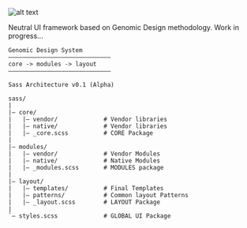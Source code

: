 ![alt text](https://github.com/zemiotic/swan/blob/master/images/logo.png "Swan - User Interface")

Neutral UI framework based on Genomic Design methodology. Work in progress... 


```
Genomic Design System
–––––––––––––––––––––––––––––
core -> modules -> layout
–––––––––––––––––––––––––––––

Sass Architecture v0.1 (Alpha)

sass/
|
|– core/
|   |– vendor/             # Vendor libraries
|   |– native/             # Vendor libraries
|   |– _core.scss          # CORE Package
|
|– modules/
|   |– vendor/             # Vendor Modules
|   |– native/             # Native Modules
|   |– _modules.scss       # MODULES package
|
|– layout/
|   |– templates/          # Final Templates
|   |– patterns/           # Common layout Patterns
|   |– _layout.scss        # LAYOUT Package
|
`– styles.scss             # GLOBAL UI Package

```


